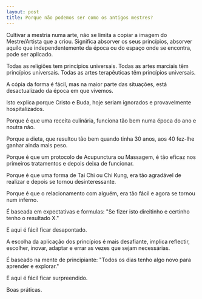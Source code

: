 ```yaml
---
layout: post
title: Porque não podemos ser como os antigos mestres?
---
```

Cultivar a mestria numa arte, não se limita a copiar a imagem do Mestre/Artista que a criou. Significa absorver os seus princípios, absorver aquilo que independentemente da época ou do espaço onde se encontra, pode ser aplicado.

Todas as religiões tem princípios universais.
Todas as artes marciais têm princípios universais.
Todas as artes terapêuticas têm princípios universais.

A cópia da forma é fácil, mas na maior parte das situações, está desactualizado da época em que vivemos. 

Isto explica porque Cristo e Buda, hoje seriam ignorados e provavelmente hospitalizados. 

Porque é que uma receita culinária, funciona tão bem numa época do ano e noutra não.

Porque a dieta, que resultou tão bem quando tinha 30 anos, aos 40 fez-lhe ganhar ainda mais peso.

Porque é que um protocolo de Acupunctura ou Massagem, é tão eficaz nos primeiros tratamentos e depois deixa de funcionar.

Porque é que uma forma de Tai Chi ou Chi Kung, era tão agradável de realizar e depois se tornou desinteressante. 

Porque é que o relacionamento com alguém, era tão fácil e agora se tornou num inferno. 

É baseada em expectativas e formulas: "Se fizer isto direitinho e certinho tenho o resultado X."

E aqui é fácil ficar desapontado. 

A escolha da aplicação dos princípios é mais desafiante, implica reflectir, escolher, inovar, adaptar e errar as vezes que sejam necessárias. 

É baseado na mente de principiante: "Todos os dias tenho algo novo para aprender e explorar." 

E aqui é fácil ficar surpreendido.

Boas práticas.